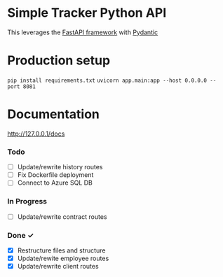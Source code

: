# Simple Tracker Python API

This leverages the [FastAPI framework](https://fastapi.tiangolo.com/) with [Pydantic](https://docs.pydantic.dev/)

# Production setup

`pip install requirements.txt`
`uvicorn app.main:app --host 0.0.0.0 --port 8081`


# Documentation
http://127.0.0.1/docs

### Todo

- [ ] Update/rewrite history routes
- [ ] Fix Dockerfile deployment
- [ ] Connect to Azure SQL DB

### In Progress

- [ ] Update/rewrite contract routes 

### Done ✓

- [x] Restructure files and structure 
- [x] Update/rewite employee routes
- [x] Update/rewrite client routes 
